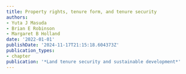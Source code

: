 ```yaml
---
title: Property rights, tenure form, and tenure security
authors:
- Yuta J Masuda
- Brian E Robinson
- Margaret B Holland
date: '2022-01-01'
publishDate: '2024-11-17T21:15:18.604373Z'
publication_types:
- chapter
publication: '*Land tenure security and sustainable development*'
---
```

